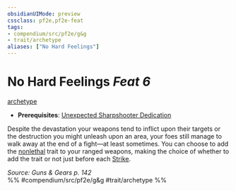```yaml
---
obsidianUIMode: preview
cssclass: pf2e,pf2e-feat
tags:
- compendium/src/pf2e/g&g
- trait/archetype
aliases: ["No Hard Feelings"]
---
```

# No Hard Feelings  *Feat 6*  
[archetype](../../rules/traits/archetype.md)  

- **Prerequisites**: [Unexpected Sharpshooter Dedication](unexpected-sharpshooter-dedication-g-g.md)

Despite the devastation your weapons tend to inflict upon their targets or the destruction you might unleash upon an area, your foes still manage to walk away at the end of a fight—at least sometimes. You can choose to add the [nonlethal](../../rules/traits/nonlethal.md) trait to your ranged weapons, making the choice of whether to add the trait or not just before each [Strike](../../rules/actions/strike.md).

*Source: Guns & Gears p. 142*  
%% #compendium/src/pf2e/g&g #trait/archetype %%